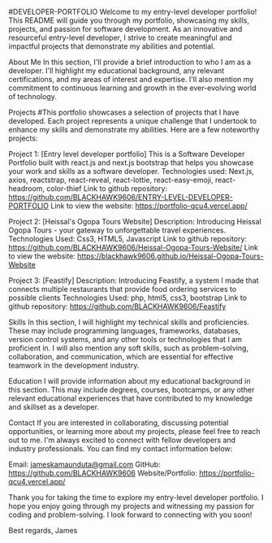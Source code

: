 #DEVELOPER-PORTFOLIO
Welcome to my entry-level developer portfolio! This README will guide you through my portfolio, showcasing my skills, projects, and passion for software development. As an innovative and resourceful entry-level developer, I strive to create meaningful and impactful projects that demonstrate my abilities and potential.

About Me
In this section, I'll provide a brief introduction to who I am as a developer. I'll highlight my educational background, any relevant certifications, and my areas of interest and expertise. I'll also mention my commitment to continuous learning and growth in the ever-evolving world of technology.

Projects
#This portfolio showcases a selection of projects that I have developed. Each project represents a unique challenge that I undertook to enhance my skills and demonstrate my abilities. Here are a few noteworthy projects:

Project 1: [Entry level developer portfolio]
This is a Software Developer Portfolio built with react.js and next.js bootstrap that helps you showcase your work and skills as a software developer.
Technologies used: Next.js, axios, reactstrap, react-reveal, react-lottie, react-easy-emoji, react-headroom, color-thief
Link to github repository: https://github.com/BLACKHAWK9606/ENTRY-LEVEL-DEVELOPER-PORTFOLIO
Link to view the website: https://portfolio-qcu4.vercel.app/

Project 2: [Heissal's Ogopa Tours Website]
Description: Introducing Heissal Ogopa Tours - your gateway to unforgettable travel experiences.
Technologies Used: Css3, HTML5, Javascript
Link to github repository: https://github.com/BLACKHAWK9606/Heissal-Ogopa-Tours-Website/ 
Link to view the website: https://blackhawk9606.github.io/Heissal-Ogopa-Tours-Website

Project 3: [Feastify]
Description: Introducing Feastify, a system I made that connects multiple restaurants that provide food ordering services to possible clients
Technologies Used: php, html5, css3, bootstrap
Link to github repository: https://github.com/BLACKHAWK9606/Feastify


Skills
In this section, I will highlight my technical skills and proficiencies. These may include programming languages, frameworks, databases, version control systems, and any other tools or technologies that I am proficient in. I will also mention any soft skills, such as problem-solving, collaboration, and communication, which are essential for effective teamwork in the development industry.

Education
I will provide information about my educational background in this section. This may include degrees, courses, bootcamps, or any other relevant educational experiences that have contributed to my knowledge and skillset as a developer.

Contact
If you are interested in collaborating, discussing potential opportunities, or learning more about my projects, please feel free to reach out to me. I'm always excited to connect with fellow developers and industry professionals. You can find my contact information below:

Email: jameskamaunduta@gmail.com
GitHub: https://github.com/BLACKHAWK9606
Website/Portfolio: https://portfolio-qcu4.vercel.app/

Thank you for taking the time to explore my entry-level developer portfolio. I hope you enjoy going through my projects and witnessing my passion for coding and problem-solving. I look forward to connecting with you soon!

Best regards,
James
